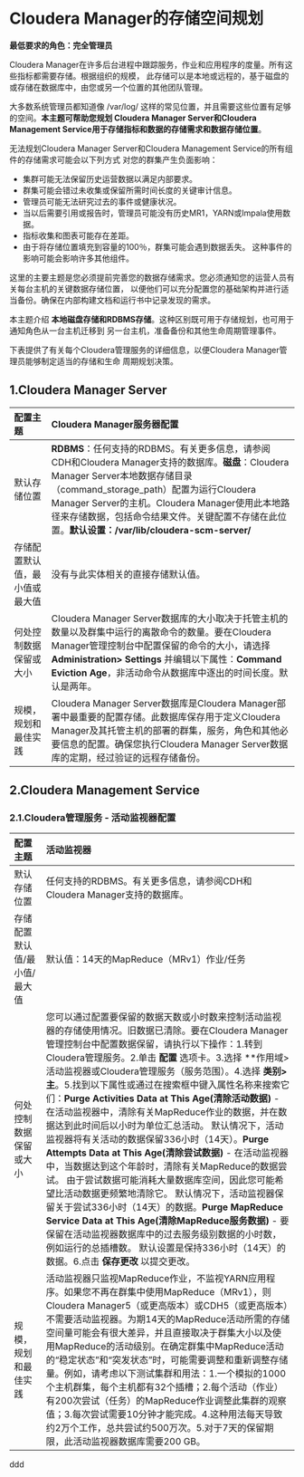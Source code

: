 Cloudera Manager的存储空间规划
================================================================================
**最低要求的角色：完全管理员**

Cloudera Manager在许多后台进程中跟踪服务，作业和应用程序的度量。所有这些指标都需要存储。根据组织的规模，
此存储可以是本地或远程的，基于磁盘的或存储在数据库中，由您或另一个位置的其他团队管理。

大多数系统管理员都知道像 /var/log/ 这样的常见位置，并且需要这些位置有足够的空间。**本主题可帮助您规划
Cloudera Manager Server和Cloudera Management Service用于存储指标和数据的存储需求和数据存储位置**。

无法规划Cloudera Manager Server和Cloudera Management Service的所有组件的存储需求可能会以下列方式
对您的群集产生负面影响：
+ 集群可能无法保留历史运营数据以满足内部要求。
+ 群集可能会错过未收集或保留所需时间长度的关键审计信息。
+ 管理员可能无法研究过去的事件或健康状况。
+ 当以后需要引用或报告时，管理员可能没有历史MR1，YARN或Impala使用数据。
+ 指标收集和图表可能存在差距。
+ 由于将存储位置填充到容量的100％，群集可能会遇到数据丢失。 这种事件的影响可能会影响许多其他组件。

这里的主要主题是您必须提前完善您的数据存储需求。您必须通知您的运营人员有关每台主机的关键数据存储位置，
以便他们可以充分配置您的基础架构并进行适当备份。确保在内部构建文档和运行书中记录发现的需求。

本主题介绍 **本地磁盘存储和RDBMS存储**。这种区别既可用于存储规划，也可用于通知角色从一台主机迁移到
另一台主机，准备备份和其他生命周期管理事件。

下表提供了有关每个Cloudera管理服务的详细信息，以便Cloudera Manager管理员能够制定适当的存储和生命
周期规划决策。

## 1.Cloudera Manager Server

| 配置主题 | Cloudera Manager服务器配置 |
| :------------- | :------------- |
| 默认存储位置 | **RDBMS**：任何支持的RDBMS。有关更多信息，请参阅CDH和Cloudera Manager支持的数据库。**磁盘**：Cloudera Manager Server本地数据存储目录（command_storage_path）配置为运行Cloudera Manager Server的主机。Cloudera Manager使用此本地路径来存储数据，包括命令结果文件。关键配置不存储在此位置。**默认设置：/var/lib/cloudera-scm-server/** |
| 存储配置默认值，最小值或最大值 | 没有与此实体相关的直接存储默认值。 |
| 何处控制数据保留或大小 | Cloudera Manager Server数据库的大小取决于托管主机的数量以及群集中运行的离散命令的数量。要在Cloudera Manager管理控制台中配置保留的命令的大小，请选择 **Administration> Settings** 并编辑以下属性：**Command Eviction Age**，非活动命令从数据库中逐出的时间长度。默认是两年。 |
| 规模，规划和最佳实践 | Cloudera Manager Server数据库是Cloudera Manager部署中最重要的配置存储。此数据库保存用于定义Cloudera Manager及其托管主机的部署的群集，服务，角色和其他必要信息的配置。确保您执行Cloudera Manager Server数据库的定期，经过验证的远程存储备份。 |

## 2.Cloudera Management Service

### 2.1.Cloudera管理服务 - 活动监视器配置

| 配置主题 | 活动监视器 |
| :------------- | :------------- |
| 默认存储位置 | 任何支持的RDBMS。有关更多信息，请参阅CDH和Cloudera Manager支持的数据库。 |
| 存储配置 默认值/最小值/最大值 | 默认值：14天的MapReduce（MRv1）作业/任务 |
| 何处控制数据保留或大小 | 您可以通过配置要保留的数据天数或小时数来控制活动监视器的存储使用情况。旧数据已清除。要在Cloudera Manager管理控制台中配置数据保留，请执行以下操作：1.转到Cloudera管理服务。2.单击 **配置** 选项卡。3.选择 **作用域>活动监视器或Cloudera管理服务（服务范围）。4.选择 **类别>主**。5.找到以下属性或通过在搜索框中键入属性名称来搜索它们：**Purge Activities Data at This Age(清除活动数据)** - 在活动监视器中，清除有关MapReduce作业的数据，并在数据达到此时间后以小时为单位汇总活动。 默认情况下，活动监视器将有关活动的数据保留336小时（14天）。**Purge Attempts Data at This Age(清除尝试数据)** - 在活动监视器中，当数据达到这个年龄时，清除有关MapReduce的数据尝试。 由于尝试数据可能消耗大量数据库空间，因此您可能希望比活动数据更频繁地清除它。 默认情况下，活动监视器保留关于尝试336小时（14天）的数据。**Purge MapReduce Service Data at This Age(清除MapReduce服务数据)** - 要保留在活动监视器数据库中的过去服务级别数据的小时数，例如运行的总插槽数。 默认设置是保持336小时（14天）的数据。6.点击 **保存更改** 以提交更改。 |
| 规模，规划和最佳实践 | 活动监视器只监视MapReduce作业，不监视YARN应用程序。如果您不再在群集中使用MapReduce（MRv1），则Cloudera Manager5（或更高版本）或CDH5（或更高版本）不需要活动监视器。为期14天的MapReduce活动所需的存储空间量可能会有很大差异，并且直接取决于群集大小以及使用MapReduce的活动级别。在确定群集中MapReduce活动的“稳定状态”和“突发状态”时，可能需要调整和重新调整存储量。例如，请考虑以下测试集群和用法：1.一个模拟的1000个主机群集，每个主机都有32个插槽；2.每个活动（作业）有200次尝试（任务）的MapReduce作业调整此集群的观察值；3.每次尝试需要10分钟才能完成。4.这种用法每天导致约2万个工作，总共尝试约500万次。5.对于7天的保留期限，此活动监视器数据库需要200 GB。 |









































ddd
